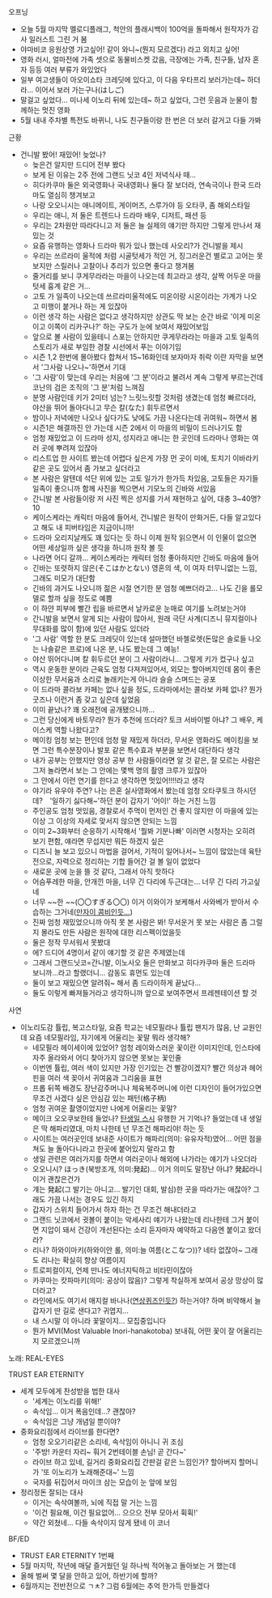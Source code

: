 오프닝
- 오늘 5월 마지막 멜로디플래그, 척안의 플래시백이 100억을 돌파해서 원작자가 감사 일러스트 그린 거 봄
- 야마비코 응원상영 가고싶어! 같이 와니~(뭔지 모르겠다) 라고 외치고 싶어!
- 영화 러시, 얼마전에 가족 셋으로 동물비스켓 갔음, 극장에는 가족, 친구들, 남자 혼자 등등 여러 부류가 와있었다
- 일부 여고생들이 아오이쇼타 크레딧에 있다고, 이 다음 우타프리 보러가는데~ 하더라... 이어서 보러 가는구나(はしご)
- 말걸고 싶었다... 미나세 이노리 뒤에 있는데~ 하고 싶었다, 그런 웃음과 눈물이 함께하는 멋진 영화
- 5월 내내 주차별 특전도 바뀌니, 나도 친구들이랑 한 번은 더 보러 갈거고 다들 가봐

근황
- 건니발 봤어! 재밌어! 늦었나?
  - 늦은건 알지만 드디어 전부 봤다
  - 보게 된 이유는 2주 전에 그랜드 닛코 4인 저녁식사 때...
  - 히다카쿠마 둘은 외국영화나 국내영화나 둘다 잘 보더라, 연속극이나 한국 드라마도 열심히 챙겨보고 
  - 나랑 오오니시는 애니메이트, 게이머즈, 스루가야 등 오타쿠, 좀 해외스타일
  - 우리는 애니, 저 둘은 트렌드나 드라마 배우, 디저트, 패션 등 
  - 우리는 2차원만 따라다니고 저 둘은 늘 실제의 얘기만 하지만 그렇게 만나서 재밌는 것
  - 요즘 유행하는 영화나 드라마 뭐가 있나 했는데 사오리?가 건니발을 제시
  - 우리는 쓰르라미 울적에 처럼 시골텃세가 적인 거, 징그러운건 별로고 고어는 못보지만 스릴러나 고찰이나 추리가 있으면 좋다고 챙겨봄
  - 줄거리를 보니 쿠게무라라는 마을이 나오는데 최고라고 생각, 살짝 어두운 마을 텃세 흉계 같은 거... 
  - 고토 가 일족이 나오는데 쓰르라미울적에도 미온이랑 시온이라는 가계가 나오고 미행이 붙거나 하는 게 있잖아
  - 이런 생각 하는 사람은 없다고 생각하지만 상관도 딱 보는 순간 바로 '이게 미온이고 이쪽이 리카구나?' 하는 구도가 눈에 보여서 재밌어보임
  - 앞으로 볼 사람이 있을테니 스포는 안하지만 쿠게무라라는 마을과 고토 일족의 스토리가 새로 부임한 경찰 시선에서 푸는 이야기임
  - 시즌 1,2 한번에 몰아봤다 합쳐서 15~16화인데 보자마자 취락 이란 자막을 보면서 '그사람 나오나~'하면서 기대
  - '그 사람'이 맞는데 우리는 처음에 '그 분'이라고 불려서 계속 그렇게 부르는건데 코난의 검은 조직의 '그 분'처럼 느껴짐
  - 분명 사람인데 키가 2미터 넘는? 느릿느릿할 것처럼 생겼는데 엄청 빠르더라, 야산을 뛰어 돌아다니고 무슨 칼(なた) 휘두르면서
  - 밤이나 저녁에만 나오나 싶다가도 낮에도 가끔 나온다는데 귀여워~ 하면서 봄
  - 시즌1은 해결까진 안 가는데 시즌 2에서 이 마을의 비밀이 드러나기도 함
  - 엄청 재밌었고 이 드라마 성지, 성지라고 애니는 한 곳인데 드라마나 영화는 여러 곳에 뿌려져 있잖아
  - 리스트업 한 사이트 봤는데 어렵다 싶은게 가장 먼 곳이 미에, 토치기 이바라키 같은 곳도 있어서 좀 가보고 싶더라고
  - 본 사람은 알텐데 석단 위에 있는 고토 일가가 한가득 차있음, 고토들은 자기들 일족이 좋으니까 함께 사진을 찍으면서 기모노의 긴바와 서있음
  - 간니발 본 사람들이랑 저 사진 찍은 성지를 가서 재현하고 싶어, 대충 3~40명? 10
  - 케이스케라는 캐릭터 마음에 들어서, 건니발은 원작이 만화거든, 다들 알고있다고 해도 내 피버타임은 지금이니까!
  - 드라마 오리지날캐도 꽤 있다는 듯 하니 이제 원작 읽으면서 이 인물이 없으면 어떤 세상일까 싶은 생각을 하니까 원작 볼 듯
  - 나라면 어디 갈까... 케이스케라는 캐릭터 엄청 좋아하지만 긴바도 마음에 들어
  - 긴바는 또렷하지 않은(そこはかとない) 영혼의 색, 이 여자 터무니없는 느낌, 그래도 미모가 대단함
  - 긴바의 과거도 나오니까 젊은 시절 연기한 분 엄청 예쁘더라고... 나도 긴을 롤모델로 할까 싶을 정도로 예쁨
  - 이 하얀 피부에 빨간 립을 바르면서 날카로운 눈매로 여기를 노려보는거야
  - 간니발을 보면서 알게 되는 사람이 많아서, 원래 극단 사계(디즈니 뮤지컬이나 무대화를 많이 함)에 있던 사람도 있더라
  - '그 사람' 역할 한 분도 크레딧이 있는데 설마했던 바첼로렛(돈많은 솔로들 나오는 나솔같은 프로)에 나온 분, 나도 봤는데 그 예능!
  - 야산 뛰어다니며 칼 휘두르던 분이 그 사람이라니... 그렇게 키가 컸구나 싶고 
  - 역시 운동한 분이라 근육도 엄청 다져져있어서, 외모는 할아버지인데 몸이 좋은 이상한 무서움과 소리로 놀래키는게 아니라 슬슬 스며드는 공포
  - 이 드라마 콜라보 카페는 없나 싶을 정도, 드라마에서는 콜라보 카페 없나? 뭔가 굿즈나 이런거 좀 갖고 싶은데 싶었음
  - 이미 끝났나? 꽤 오래전에 공개됐으니까... 
  - 그런 당신에게 바토무라? 뭔가 추천에 뜨더라? 토크 서바이벌 아냐? 그 배우, 케이스케 역할 나왔다고?
  - 메이킹 엄청 보는 편인데 엄청 말 재밌게 하더라, 무서운 영화라도 메이킹을 보면 그런 특수분장이나 발포 같은 특수효과 부분을 보면서 대단하다 생각
  - 내가 공부는 안했지만 영상 공부 한 사람들이라면 알 것 같은, 잘 모르는 사람은 그저 놀라면서 보는 그 안에는 몇백 명의 촬영 크루가 있잖아
  - 그 안에서 이런 연기를 한다고 생각하면 멋있어!!!!라고 생각
  - 야기라 유우야 주연? 나는 은혼 실사영화에서 봤는데 엄청 오타쿠토크 하시던데?　'일하기 싫다해~'하던 분이 갑자기 '어이!' 하는 거친 느낌
  - 주인공도 엄청 멋있음, 경찰로서 주먹이 먼저인 건 좋지 않지만 이 마을에 있는 이상 그 이상의 자세로 맞서지 않으면 안되는 느낌
  - 이미 2~3화부터 순응하기 시작해서 '뭘봐 기분나빠' 이러면 시청자는 오히려 보기 편함, 얘라면 무섭지만 뭐든 하겠지 싶은
  - 디즈니 늘 보고 있으니 마법을 걸어서, 기적이 일어나서~ 느낌이 많았는데 육탄전으로, 자력으로 정리하는 기합 들어간 걸 볼 일이 없었다
  - 새로운 곳에 눈을 뜰 것 같다, 그래서 아직 핫하다
  - 어슴푸레한 마을, 안개낀 마을, 너무 긴 다리에 두근대는... 너무 긴 다리 가고싶네
  - 너무 ~~한 ~~(〇〇すぎる〇〇) 이거 이와이가 보케해서 사와베가 받아서 수습하는 그거네([만자이 콤비인듯...](https://ja.wikipedia.org/wiki/%E3%83%8F%E3%83%A9%E3%82%A4%E3%83%81))
  - 진짜 엄청 재밌었으니까 아직 못 본 사람은 봐! 무서운거 못 보는 사람은 좀 그럴지 몰라도 만든 사람은 원작에 대한 리스펙이었을듯
  - 둘은 정작 무서워서 못봤대
  - 에? 드디어 4명이서 같이 얘기할 것 같은 주제였는데
  - 그래서 그랜드닛코=간니발, 이노사오 둘은 만화보고 히다카쿠마 둘은 드라마 보니까...라고 할랬더니... 감동도 휴먼도 있는데
  - 둘이 보고 재밌으면 알려줘~ 해서 좀 드라이하게 끝났다... 
  - 둘도 이렇게 빠져들거라고 생각하니까 앞으로 보여주면서 프레젠테이션 할 것

사연
- 이노리도감 튤립, 복고스타일, 요즘 학교는 네모필라나 튤립 팬지가 많음, 난 교원인데 요즘 네모필라임, 자기에게 어울리는 꽃말 뭐라 생각해?
  - 네모필라 헤이세이에 있었어? 엄청 레이와스러운 꽃이란 이미지인데, 인스타에 자주 올라와서 어디 찾아가지 않으면 못보는 꽃인줄
  - 이번엔 튤립, 여러 색이 있지만 가장 인기있는 건 빨강이겠지? 빨간 의상과 헤어핀을 여러 색 꽂아서 귀여움과 그리움을 표현
  - 프롭 뒤쪽 배경도 장난감주머니나 체육복주머니에 이런 디자인이 들어가있으면 무조건 사겠다 싶은 안심감 있는 패턴(格子柄)
  - 엄청 귀여운 촬영이었지만 나에게 어울리는 꽃말?
  - 메이크 오오쿠보한테 들었나? [탄생일 스시](https://www.oiwai-item.com/sushi/12/2) 유행한 거 기억나? 들었는데 내 생일은 딱 해파리였대, 마치 나한테 넌 무조건 해파리야! 하는 듯
  - 사이트는 여러곳인데 보내준 사이트가 해파리(의미: 유유자적)였어... 어떤 점을 쳐도 늘 돌아다니라고 한곳에 붙어있지 말라고 함
  - 생일 관련은 여러가지를 하면서 여러곳이나 해외에 나가라는 얘기가 나오더라
  - 오오니시? ほっき(북방조개, 의미:発起)... 이거 의미도 말장난 아냐? 発起라니 이거 괜찮은건가
  - 걔는 発起(그 발기는 아니고... 발기인 대회, 발심)한 곳을 따라가는 애잖아? 그래도 가끔 나서는 경우도 있긴 하지
  - 갑자기 스위치 들어가서 하자 하는 건 무조건 해내더라고
  - 그랜드 닛코에서 귓볼이 붙이는 악세사리 얘기가 나왔는데 리나한테 그거 붙이면 지압이 돼서 건강이 개선된다는 소리 듣자마자 예약하고 다음엔 붙이고 왔더라?
  - 리나? 하와이마키(하와이안 롤, 의미:늘 여름(とこなつ))? 네타 없잖아~ 그래도 리나는 확실히 항상 여름이지
  - 트로피컬이지, 언제 만나도 에너지틱하고 비타민이잖아
  - 카쿠마는 캇파마키(의미: 공상이 많음)? 그렇게 착실하게 보여서 공상 망상이 많더라고?
  - 라인에서도 여기서 매지컬 바나나([연상퀴즈인듯?](https://ja.wikipedia.org/wiki/%E3%83%9E%E3%82%B8%E3%82%AB%E3%83%AB%E9%A0%AD%E8%84%B3%E3%83%91%E3%83%AF%E3%83%BC!!)) 하는거야? 하며 비약해서 늘 갑자기 딴 길로 샌다고? 귀엽지...
  - 내 스시말 이 아니라 꽃말이지... 모집중입니다 
  - 뭔가 MVI(Most Valuable Inori-hanakotoba) 보내줘, 어떤 꽃이 잘 어울리는지 모르겠으니까
  
노래: REAL-EYES

TRUST EAR ETERNITY
- 세계 모두에게 찬성받을 법한 대사
  - '세계는 이노리를 위해!'
  - 속삭임... 이거 폭음인데...? 괜찮아?
  - 속삭임은 그냥 개념일 뿐이야?
- 중화요리점에서 라이브를 한다면?
  - 엄청 오오기리같은 소리네, 속삭임이 아니니 귀 조심 
  - '주방! 카운터 자리~ 훠거 2번테이블 손님! 곧 간다~'
  - 라이브 하고 있네, 길거리 중화요리집 간판걸 같은 느낌인가? 할아버지 할머니가 '또 이노리가 노래해준대~' 느낌
  - 국자를 뒤집어서 마이크 삼는 모습이 눈 앞에 보임
- 정리정돈 잘되는 대사
  - 이거는 속삭여볼까, 뇌에 직접 말 거는 느낌
  - '이건 필요해, 이건 필요없어... 으으으 전부 모아서 휙휙!'
  - 약간 외쳤네... 다들 속삭이지 않게 됐네 이 코너

BF/ED
- TRUST EAR ETERNITY 1번째
- 5월 마지막, 작년에 매달 즐거웠던 일 하나씩 적어놓고 돌아보는 거 했는데
- 올해 벌써 몇 달을 안하고 있어, 하반기에 할까?
- 6월까지는 전반전으로 ㄱㅊ? 그럼 6월에는 추억 한가득 만들겠다